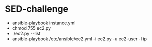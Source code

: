 # SED-challenge
* ansible-playbook instance.yml
* chmod 755 ec2.py
* ./ec2.py --list
* ansible-playbook /etc/ansible/ec2.yml -i ec2.py -u ec2-user -l ip
